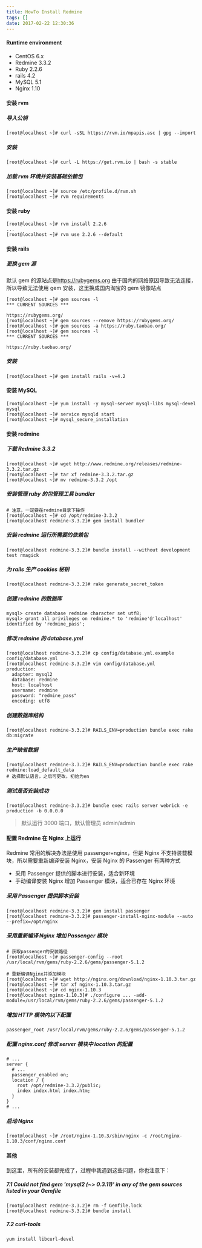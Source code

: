```yaml
---
title: HowTo Install Redmine
tags: []
date: 2017-02-22 12:30:36
---
```


#### Runtime environment

* CentOS 6.x
* Redmine 3.3.2
* Ruby 2.2.6
* rails 4.2
* MySQL 5.1
* Nginx 1.10

#### 安装 rvm

##### 导入公钥

```
[root@localhost ~]# curl -sSL https://rvm.io/mpapis.asc | gpg --import
```

##### 安装

```
[root@localhost ~]# curl -L https://get.rvm.io | bash -s stable
```

##### 加载 rvm 环境并安装基础依赖包

```
[root@localhost ~]# source /etc/profile.d/rvm.sh
[root@localhost ~]# rvm requirements
```

#### 安装 ruby

```
[root@localhost ~]# rvm install 2.2.6
...
[root@localhost ~]# rvm use 2.2.6 --default
```

#### 安装 rails

##### 更换 gem 源

默认 gem 的源站点是<https://rubygems.org> 由于国内的网络原因导致无法连接，所以导致无法使用 gem 安装，这里换成国内淘宝的 gem 镜像站点

```
[root@localhost ~]# gem sources -l
*** CURRENT SOURCES ***

https://rubygems.org/
[root@localhost ~]# gem sources --remove https://rubygems.org/
[root@localhost ~]# gem sources -a https://ruby.taobao.org/
[root@localhost ~]# gem sources -l
*** CURRENT SOURCES ***

https://ruby.taobao.org/
```

##### 安装

```
[root@localhost ~]# gem install rails -v=4.2
```

#### 安装 MySQL

```
[root@localhost ~]# yum install -y mysql-server mysql-libs mysql-devel mysql
[root@localhost ~]# service mysqld start
[root@localhost ~]# mysql_secure_installation
```

#### 安装 redmine

##### 下载 Redmine 3.3.2

```
[root@localhost ~]# wget http://www.redmine.org/releases/redmine-3.3.2.tar.gz
[root@localhost ~]# tar xf redmine-3.3.2.tar.gz
[root@localhost ~]# mv redmine-3.3.2 /opt
```

##### 安装管理 ruby 的包管理工具 bundler

```
# 注意，一定要在redmine目录下操作
[root@localhost ~]# cd /opt/redmine-3.3.2
[root@localhost redmine-3.3.2]# gem install bundler
```

##### 安装 redmine 运行所需要的依赖包

```
[root@localhost redmine-3.3.2]# bundle install --without development test rmagick
```

##### 为 rails 生产 cookies 秘钥

```
[root@localhost redmine-3.3.2]# rake generate_secret_token
```

##### 创建 redmine 的数据库

```
mysql> create database redmine character set utf8;
mysql> grant all privileges on redmine.* to 'redmine'@'localhost' identified by 'redmine_pass';
```

##### 修改 redmine 的 database.yml

```
[root@localhost redmine-3.3.2]# cp config/database.yml.example config/database.yml
[root@localhost redmine-3.3.2]# vim config/database.yml
production:
  adapter: mysql2
  database: redmine
  host: localhost
  username: redmine
  password: "redmine_pass"
  encoding: utf8
```

##### 创建数据库结构

```
[root@localhost redmine-3.3.2]# RAILS_ENV=production bundle exec rake db:migrate
```

##### 生产缺省数据

```
[root@localhost redmine-3.3.2]# RAILS_ENV=production bundle exec rake redmine:load_default_data
# 选择默认语言，之后可更改，初始为en
```

##### 测试是否安装成功

```
[root@localhost redmine-3.3.2]# bundle exec rails server webrick -e production -b 0.0.0.0
```

> 默认运行 3000 端口，默认管理员 admin/admin

#### 配置 Redmine 在 Nginx 上运行

Redmine 常用的解决办法是使用 passenger+nginx，但是 Nginx 不支持装载模块，所以需要重新编译安装 Nginx，安装 Nginx 的 Passenger 有两种方式

* 采用 Passenger 提供的脚本进行安装，适合新环境
* 手动编译安装 Nginx 增加 Passenger 模块，适合已存在 Nginx 环境

##### 采用 Passenger 提供脚本安装

```
[root@localhost redmine-3.3.2]# gem install passenger
[root@localhost redmine-3.3.2]# passenger-install-nginx-module --auto --prefix=/opt/nginx
```

##### 采用重新编译 Nginx 增加 Passenger 模块

```
# 获取passenger的安装路径
[root@localhost ~]# passenger-config --root
/usr/local/rvm/gems/ruby-2.2.6/gems/passenger-5.1.2

# 重新编译Nginx并添加模块
[root@localhost ~]# wget http://nginx.org/download/nginx-1.10.3.tar.gz
[root@localhost ~]# tar xf nginx-1.10.3.tar.gz
[root@localhost ~]# cd nginx-1.10.3
[root@localhost nginx-1.10.3]# ./configure ... -add-module=/usr/local/rvm/gems/ruby-2.2.6/gems/passenger-5.1.2
```

##### 增加 HTTP 模块内以下配置

```
passenger_root /usr/local/rvm/gems/ruby-2.2.6/gems/passenger-5.1.2
```

##### 配置 nginx.conf 修改 server 模块中 location 的配置

```
# ...
server {
  # ...
  passenger_enabled on;
  location / {
    root /opt/redmine-3.3.2/public;
    index index.html index.htm;
  }
}
# ...
```

##### 启动 Nginx

```
[root@localhost ~]# /root/nginx-1.10.3/sbin/nginx -c /root/nginx-1.10.3/conf/nginx.conf
```

#### 其他

到这里，所有的安装都完成了，过程中我遇到这些问题，你也注意下：

##### 7.1 Could not find gem 'mysql2 (~> 0.3.11)' in any of the gem sources listed in your Gemfile

```
[root@localhost redmine-3.3.2]# rm -f Gemfile.lock
[root@localhost redmine-3.3.2]# bundle install
```

##### 7.2 curl-tools

```
yum install libcurl-devel
```
